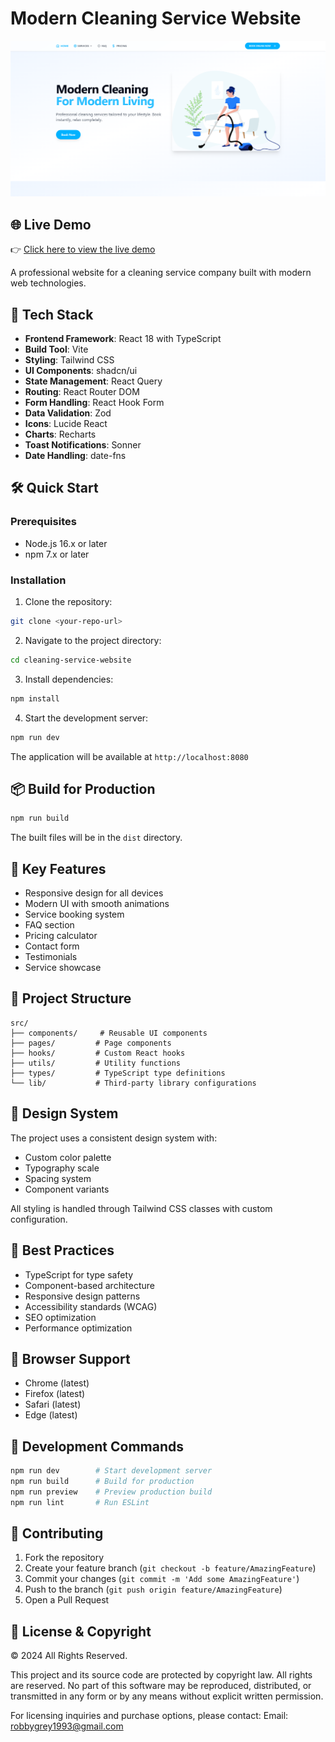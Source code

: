 # Modern Cleaning Service Website

![Preview](public/og-image.png)

## 🌐 Live Demo
👉 [Click here to view the live demo](https://cleanify-six.vercel.app/)

A professional website for a cleaning service company built with modern web technologies.

## 🚀 Tech Stack

- **Frontend Framework**: React 18 with TypeScript
- **Build Tool**: Vite
- **Styling**: Tailwind CSS
- **UI Components**: shadcn/ui
- **State Management**: React Query
- **Routing**: React Router DOM
- **Form Handling**: React Hook Form
- **Data Validation**: Zod
- **Icons**: Lucide React
- **Charts**: Recharts
- **Toast Notifications**: Sonner
- **Date Handling**: date-fns

## 🛠️ Quick Start

### Prerequisites

- Node.js 16.x or later
- npm 7.x or later

### Installation

1. Clone the repository:
```bash
git clone <your-repo-url>
```

2. Navigate to the project directory:
```bash
cd cleaning-service-website
```

3. Install dependencies:
```bash
npm install
```

4. Start the development server:
```bash
npm run dev
```

The application will be available at `http://localhost:8080`

## 📦 Build for Production

```bash
npm run build
```

The built files will be in the `dist` directory.

## 🎯 Key Features

- Responsive design for all devices
- Modern UI with smooth animations
- Service booking system
- FAQ section
- Pricing calculator
- Contact form
- Testimonials
- Service showcase

## 🔧 Project Structure

```
src/
├── components/     # Reusable UI components
├── pages/         # Page components
├── hooks/         # Custom React hooks
├── utils/         # Utility functions
├── types/         # TypeScript type definitions
└── lib/           # Third-party library configurations
```

## 🎨 Design System

The project uses a consistent design system with:
- Custom color palette
- Typography scale
- Spacing system
- Component variants

All styling is handled through Tailwind CSS classes with custom configuration.

## 🔐 Best Practices

- TypeScript for type safety
- Component-based architecture
- Responsive design patterns
- Accessibility standards (WCAG)
- SEO optimization
- Performance optimization

## 📱 Browser Support

- Chrome (latest)
- Firefox (latest)
- Safari (latest)
- Edge (latest)

## 📝 Development Commands

```bash
npm run dev        # Start development server
npm run build      # Build for production
npm run preview    # Preview production build
npm run lint       # Run ESLint
```

## 🤝 Contributing

1. Fork the repository
2. Create your feature branch (`git checkout -b feature/AmazingFeature`)
3. Commit your changes (`git commit -m 'Add some AmazingFeature'`)
4. Push to the branch (`git push origin feature/AmazingFeature`)
5. Open a Pull Request

## 📄 License & Copyright

© 2024 All Rights Reserved.

This project and its source code are protected by copyright law. All rights are reserved. 
No part of this software may be reproduced, distributed, or transmitted in any form or by any means without explicit written permission.

For licensing inquiries and purchase options, please contact:
Email: robbygrey1993@gmail.com
